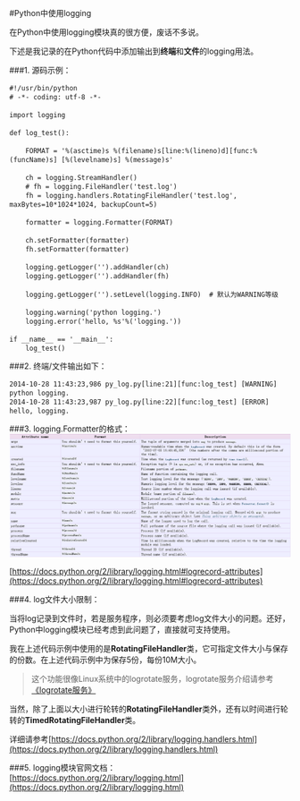 #Python中使用logging

在Python中使用logging模块真的很方便，废话不多说。

下述是我记录的在Python代码中添加输出到**终端**和**文件**的logging用法。

###1. 源码示例：

    #!/usr/bin/python
    # -*- coding: utf-8 -*-

    import logging

    def log_test():

        FORMAT = '%(asctime)s %(filename)s[line:%(lineno)d][func:%(funcName)s] [%(levelname)s] %(message)s'

        ch = logging.StreamHandler()
        # fh = logging.FileHandler('test.log')
        fh = logging.handlers.RotatingFileHandler('test.log', maxBytes=10*1024*1024, backupCount=5)
        
        formatter = logging.Formatter(FORMAT)

        ch.setFormatter(formatter)
        fh.setFormatter(formatter)

        logging.getLogger('').addHandler(ch)
        logging.getLogger('').addHandler(fh)
        
        logging.getLogger('').setLevel(logging.INFO)  # 默认为WARNING等级

        logging.warning('python logging.')
        logging.error('hello, %s'%('logging.'))

    if __name__ == '__main__':
        log_test()

###2. 终端/文件输出如下：

    2014-10-28 11:43:23,986 py_log.py[line:21][func:log_test] [WARNING] python logging.
    2014-10-28 11:43:23,987 py_log.py[line:22][func:log_test] [ERROR] hello, logging.
    
###3. logging.Formatter的格式：
![](/static/img/py_logging_format.png)

[https://docs.python.org/2/library/logging.html#logrecord-attributes](https://docs.python.org/2/library/logging.html#logrecord-attributes)

###4. log文件大小限制：

当将log记录到文件时，若是服务程序，则必须要考虑log文件大小的问题。还好，Python中logging模块已经考虑到此问题了，直接就可支持使用。

我在上述代码示例中使用的是**RotatingFileHandler**类，它可指定文件大小与保存的份数。在上述代码示例中为保存5份，每份10M大小。

> 这个功能很像Linux系统中的logrotate服务，logrotate服务介绍请参考[《logrotate服务》](http://www.qjwgg.com/linux/linux_logrotate.html)

当然，除了上面以大小进行轮转的**RotatingFileHandler**类外，还有以时间进行轮转的**TimedRotatingFileHandler**类。

详细请参考[https://docs.python.org/2/library/logging.handlers.html](https://docs.python.org/2/library/logging.handlers.html)

###5. logging模块官网文档：
[https://docs.python.org/2/library/logging.html](https://docs.python.org/2/library/logging.html)
